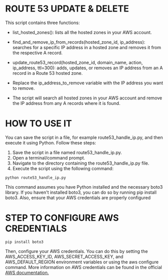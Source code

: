 # ROUTE 53 UPDATE & DELETE

 This script contains three functions:

* list_hosted_zones(): lists all the hosted zones in your AWS account.

* find_and_remove_ip_from_records(hosted_zone_id, ip_address): searches for a specific IP address in a hosted zone and removes it from the respective A record.

* update_route53_record(hosted_zone_id, domain_name, action, ip_address, ttl=300): adds, updates, or removes an IP address from an A record in a Route 53 hosted zone.

* Replace the ip_address_to_remove variable with the IP address you want to remove. 

* The script will search all hosted zones in your AWS account and remove the IP address from any A records where it is found.

# HOW TO USE IT

You can save the script in a file, for example route53_handle_ip.py, and then execute it using Python. Follow these steps:

1. Save the script in a file named route53_handle_ip.py.
2. Open a terminal/command prompt.
3. Navigate to the directory containing the route53_handle_ip.py file.
4. Execute the script using the following command:

```
python route53_handle_ip.py
```

This command assumes you have Python installed and the necessary boto3 library. 
If you haven't installed boto3, you can do so by running pip install boto3. 
Also, ensure that your AWS credentials are properly configured

# STEP TO CONFIGURE AWS CREDENTIALS

```
pip install boto3
````

Then, configure your AWS credentials. 
You can do this by setting the AWS_ACCESS_KEY_ID, AWS_SECRET_ACCESS_KEY, and AWS_DEFAULT_REGION environment variables or using the aws configure command. More information on AWS credentials can be found in the official [AWS documentation.](https://docs.aws.amazon.com/cli/latest/userguide/cli-configure-files.html)

